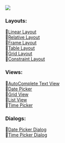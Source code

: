 ![](https://github.com/c0delust/Android-Development-Kotlin/assets/83002941/a0158339-25b5-43aa-aee2-03f064fc4f1e)

### Layouts: 
🔹[Linear Layout](https://github.com/c0delust/Android-Development-Kotlin/tree/main/LinearLayout) <br> 
🔹[Relative Layout](https://github.com/c0delust/Android-Development-Kotlin/tree/main/RelativeLayout) <br> 
🔹[Frame Layout](https://github.com/c0delust/Android-Development-Kotlin/tree/main/FrameLayout) <br> 
🔹[Table Layout](https://github.com/c0delust/Android-Development-Kotlin/tree/main/TableLayout) <br> 
🔹[Grid Layout](https://github.com/c0delust/Android-Development-Kotlin/tree/main/GridLayout) <br> 
🔹[Constraint Layout](https://github.com/c0delust/Android-Development-Kotlin/tree/main/ConstraintLayout) <br> 

### Views: 
🔹[AutoComplete Text View](https://github.com/c0delust/Android-Development-Kotlin/tree/main/AutoCompleteTextView) <br> 
🔹[Date Picker](https://github.com/c0delust/Android-Development-Kotlin/tree/main/DatePicker) <br> 
🔹[Grid View](https://github.com/c0delust/Android-Development-Kotlin/tree/main/GridView) <br> 
🔹[List View](https://github.com/c0delust/Android-Development-Kotlin/tree/main/ListView) <br> 
🔹[Time Picker](https://github.com/c0delust/Android-Development-Kotlin/tree/main/TimePicker) <br> 

### Dialogs:
🔹[Date Picker Dialog](https://github.com/c0delust/Android-Development-Kotlin/tree/main/DatePickerDialog) <br> 
🔹[Time Picker Dialog](https://github.com/c0delust/Android-Development-Kotlin/tree/main/TimePickerDialog) <br> 
